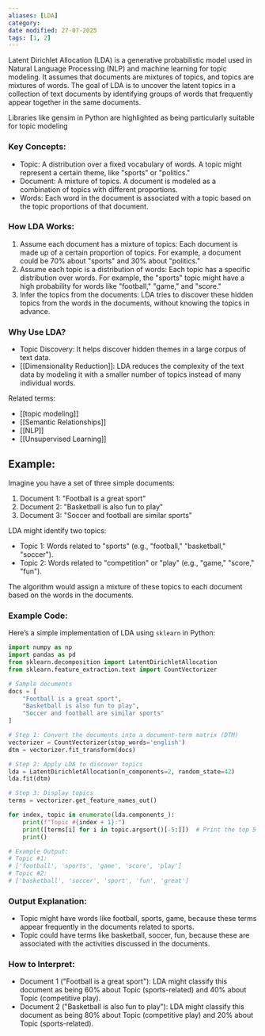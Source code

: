 ```yaml
---
aliases: [LDA]
category: 
date modified: 27-07-2025
tags: [1, 2]
---
```

Latent Dirichlet Allocation (LDA) is a generative probabilistic model used in Natural Language Processing (NLP) and machine learning for topic modeling. It assumes that documents are mixtures of topics, and topics are mixtures of words. The goal of LDA is to uncover the latent topics in a collection of text documents by identifying groups of words that frequently appear together in the same documents.

Libraries like gensim in Python are highlighted as being particularly suitable for topic modeling

### Key Concepts:
- Topic: A distribution over a fixed vocabulary of words. A topic might represent a certain theme, like "sports" or "politics."
- Document: A mixture of topics. A document is modeled as a combination of topics with different proportions.
- Words: Each word in the document is associated with a topic based on the topic proportions of that document.

### How LDA Works:
1. Assume each document has a mixture of topics: Each document is made up of a certain proportion of topics. For example, a document could be 70% about "sports" and 30% about "politics."
2. Assume each topic is a distribution of words: Each topic has a specific distribution over words. For example, the "sports" topic might have a high probability for words like "football," "game," and "score."
3. Infer the topics from the documents: LDA tries to discover these hidden topics from the words in the documents, without knowing the topics in advance.

### Why Use LDA?
- Topic Discovery: It helps discover hidden themes in a large corpus of text data.
- [[Dimensionality Reduction]]: LDA reduces the complexity of the text data by modeling it with a smaller number of topics instead of many individual words.

Related terms:
- [[topic modeling]]
- [[Semantic Relationships]]
- [[NLP]]
- [[Unsupervised Learning]]

## Example:

Imagine you have a set of three simple documents:

1. Document 1: "Football is a great sport"
2. Document 2: "Basketball is also fun to play"
3. Document 3: "Soccer and football are similar sports"

LDA might identify two topics:
- Topic 1: Words related to "sports" (e.g., "football," "basketball," "soccer").
- Topic 2: Words related to "competition" or "play" (e.g., "game," "score," "fun").

The algorithm would assign a mixture of these topics to each document based on the words in the documents.

### Example Code:

Here’s a simple implementation of LDA using `sklearn` in Python:

```python
import numpy as np
import pandas as pd
from sklearn.decomposition import LatentDirichletAllocation
from sklearn.feature_extraction.text import CountVectorizer

# Sample documents
docs = [
    "Football is a great sport",
    "Basketball is also fun to play",
    "Soccer and football are similar sports"
]

# Step 1: Convert the documents into a document-term matrix (DTM)
vectorizer = CountVectorizer(stop_words='english')
dtm = vectorizer.fit_transform(docs)

# Step 2: Apply LDA to discover topics
lda = LatentDirichletAllocation(n_components=2, random_state=42)
lda.fit(dtm)

# Step 3: Display topics
terms = vectorizer.get_feature_names_out()

for index, topic in enumerate(lda.components_):
    print(f"Topic #{index + 1}:")
    print([terms[i] for i in topic.argsort()[-5:]])  # Print the top 5 words in the topic
    print()

# Example Output:
# Topic #1:
# ['football', 'sports', 'game', 'score', 'play']
# Topic #2:
# ['basketball', 'soccer', 'sport', 'fun', 'great']
```

### Output Explanation:
- Topic might have words like football, sports, game, because these terms appear frequently in the documents related to sports.
- Topic could have terms like basketball, soccer, fun, because these are associated with the activities discussed in the documents.

### How to Interpret:
- Document 1 ("Football is a great sport"): LDA might classify this document as being 60% about Topic (sports-related) and 40% about Topic (competitive play).
- Document 2 ("Basketball is also fun to play"): LDA might classify this document as being 80% about Topic (competitive play) and 20% about Topic (sports-related).

